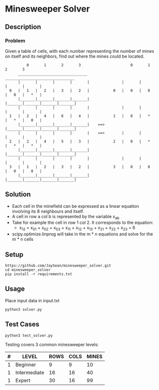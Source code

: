 # Minesweeper Solver

## Description
### Problem
Given a table of cells, with each number representing the number of mines on itself and its neighbors, find out where the mines could be located.
```text
          0       1       2       3                       0       1       2       3
      ________________________________                ________________________________
      |       |       |       |       |               |       |       |       |       |
  0   |   1   |   2   |   3   |   2   |           0   |   0   |   0   |   0   |   *   |
      |_______|_______|_______|_______|               |_______|_______|_______|_______|
      |       |       |       |       |               |       |       |       |       |
  1   |   2   |   4   |   6   |   4   |           1   |   0   |   *   |   *   |   0   |
      |_______|_______|_______|_______|    ==>        |_______|_______|_______|_______|
      |       |       |       |       |    ==>        |       |       |       |       |
  2   |   2   |   4   |   5   |   3   |           2   |   0   |   *   |   *   |   *   |
      |_______|_______|_______|_______|               |_______|_______|_______|_______|
      |       |       |       |       |               |       |       |       |       |
  3   |   1   |   2   |   3   |   2   |           3   |   0   |   0   |   0   |   0   |
      |_______|_______|_______|_______|               |_______|_______|_______|_______|
```

## Solution
- Each cell in the minefield can be expressed as a linear equation involving its 8 neighbours and itself.
- A cell in row a col b is represented by the variable x<sub>ab</sub>
- Take for example the cell in row 1 col 2.  It corresponds to the equation:
  - x<sub>12</sub> = x<sub>01</sub> + x<sub>02</sub> + x<sub>03</sub> + x<sub>11</sub> + x<sub>12</sub> + x<sub>13</sub> + x<sub>21</sub> + x<sub>22</sub> + x<sub>23</sub> = 6
- scipy.optimize.linprog will take in the m * n equations and solve for the m * n cells

## Setup
```
https://github.com/JaySean/minesweeper_solver.git
cd minesweeper_solver
pip install -r requirements.txt
```

## Usage
Place input data in input.txt
```
python3 solver.py
```

## Test Cases
```
python3 test_solver.py
```
Testing covers 3 common minesweeper levels:

| \#  | LEVEL    | ROWS | COLS | MINES |
| --- | -------- | ---- | ---- | ----- |
|  1  | Beginner | 9 | 9 | 10 |
|  1  | Intermediate | 16 | 16 | 40 |
|  1  | Expert | 30 | 16 | 99 |